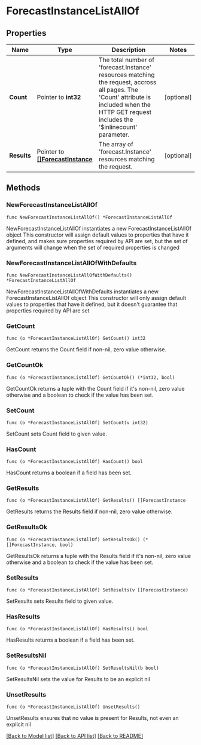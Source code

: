# ForecastInstanceListAllOf

## Properties

Name | Type | Description | Notes
------------ | ------------- | ------------- | -------------
**Count** | Pointer to **int32** | The total number of &#39;forecast.Instance&#39; resources matching the request, accross all pages. The &#39;Count&#39; attribute is included when the HTTP GET request includes the &#39;$inlinecount&#39; parameter. | [optional] 
**Results** | Pointer to [**[]ForecastInstance**](forecast.Instance.md) | The array of &#39;forecast.Instance&#39; resources matching the request. | [optional] 

## Methods

### NewForecastInstanceListAllOf

`func NewForecastInstanceListAllOf() *ForecastInstanceListAllOf`

NewForecastInstanceListAllOf instantiates a new ForecastInstanceListAllOf object
This constructor will assign default values to properties that have it defined,
and makes sure properties required by API are set, but the set of arguments
will change when the set of required properties is changed

### NewForecastInstanceListAllOfWithDefaults

`func NewForecastInstanceListAllOfWithDefaults() *ForecastInstanceListAllOf`

NewForecastInstanceListAllOfWithDefaults instantiates a new ForecastInstanceListAllOf object
This constructor will only assign default values to properties that have it defined,
but it doesn't guarantee that properties required by API are set

### GetCount

`func (o *ForecastInstanceListAllOf) GetCount() int32`

GetCount returns the Count field if non-nil, zero value otherwise.

### GetCountOk

`func (o *ForecastInstanceListAllOf) GetCountOk() (*int32, bool)`

GetCountOk returns a tuple with the Count field if it's non-nil, zero value otherwise
and a boolean to check if the value has been set.

### SetCount

`func (o *ForecastInstanceListAllOf) SetCount(v int32)`

SetCount sets Count field to given value.

### HasCount

`func (o *ForecastInstanceListAllOf) HasCount() bool`

HasCount returns a boolean if a field has been set.

### GetResults

`func (o *ForecastInstanceListAllOf) GetResults() []ForecastInstance`

GetResults returns the Results field if non-nil, zero value otherwise.

### GetResultsOk

`func (o *ForecastInstanceListAllOf) GetResultsOk() (*[]ForecastInstance, bool)`

GetResultsOk returns a tuple with the Results field if it's non-nil, zero value otherwise
and a boolean to check if the value has been set.

### SetResults

`func (o *ForecastInstanceListAllOf) SetResults(v []ForecastInstance)`

SetResults sets Results field to given value.

### HasResults

`func (o *ForecastInstanceListAllOf) HasResults() bool`

HasResults returns a boolean if a field has been set.

### SetResultsNil

`func (o *ForecastInstanceListAllOf) SetResultsNil(b bool)`

 SetResultsNil sets the value for Results to be an explicit nil

### UnsetResults
`func (o *ForecastInstanceListAllOf) UnsetResults()`

UnsetResults ensures that no value is present for Results, not even an explicit nil

[[Back to Model list]](../README.md#documentation-for-models) [[Back to API list]](../README.md#documentation-for-api-endpoints) [[Back to README]](../README.md)


